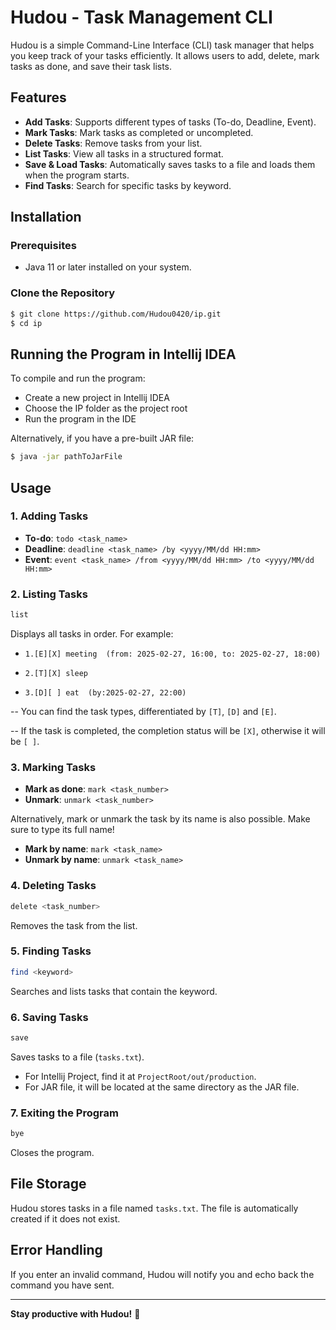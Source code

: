 # Hudou - Task Management CLI

Hudou is a simple Command-Line Interface (CLI) task manager that helps you keep track of your tasks efficiently. It allows users to add, delete, mark tasks as done, and save their task lists.

## Features
- **Add Tasks**: Supports different types of tasks (To-do, Deadline, Event).
- **Mark Tasks**: Mark tasks as completed or uncompleted.
- **Delete Tasks**: Remove tasks from your list.
- **List Tasks**: View all tasks in a structured format.
- **Save & Load Tasks**: Automatically saves tasks to a file and loads them when the program starts.
- **Find Tasks**: Search for specific tasks by keyword.

## Installation
### Prerequisites
- Java 11 or later installed on your system.

### Clone the Repository
```sh
$ git clone https://github.com/Hudou0420/ip.git
$ cd ip
```

## Running the Program in Intellij IDEA
To compile and run the program:
- Create a new project in Intellij IDEA
- Choose the IP folder as the project root
- Run the program in the IDE

Alternatively, if you have a pre-built JAR file:
```sh
$ java -jar pathToJarFile
```

## Usage
### 1. Adding Tasks
- **To-do**: `todo <task_name>`
- **Deadline**: `deadline <task_name> /by <yyyy/MM/dd HH:mm>`
- **Event**: `event <task_name> /from <yyyy/MM/dd HH:mm> /to <yyyy/MM/dd HH:mm>`

### 2. Listing Tasks
```sh
list
```
Displays all tasks in order. For example:

- `1.[E][X] meeting  (from: 2025-02-27, 16:00, to: 2025-02-27, 18:00)`

- `2.[T][X] sleep`

- `3.[D][ ] eat  (by:2025-02-27, 22:00)`

-- You can find the task types, differentiated by `[T]`, `[D]` and `[E]`.

-- If the task is completed, the completion status will be `[X]`, otherwise it will be `[ ]`.

### 3. Marking Tasks
- **Mark as done**: `mark <task_number>`
- **Unmark**: `unmark <task_number>`

Alternatively, mark or unmark the task by its name is also possible. Make sure to type its full name!
- **Mark by name**: `mark <task_name>`
- **Unmark by name**: `unmark <task_name>`

### 4. Deleting Tasks
```sh
delete <task_number>
```
Removes the task from the list.

### 5. Finding Tasks
```sh
find <keyword>
```
Searches and lists tasks that contain the keyword.

### 6. Saving Tasks
```sh
save
```
Saves tasks to a file (`tasks.txt`).

- For Intellij Project, find it at `ProjectRoot/out/production`.
- For JAR file, it will be located at the same directory as the JAR file.

### 7. Exiting the Program
```sh
bye
```
Closes the program.

## File Storage
Hudou stores tasks in a file named `tasks.txt`. The file is automatically created if it does not exist.

## Error Handling
If you enter an invalid command, Hudou will notify you and echo back the command you have sent.

---

**Stay productive with Hudou!** 🚀

